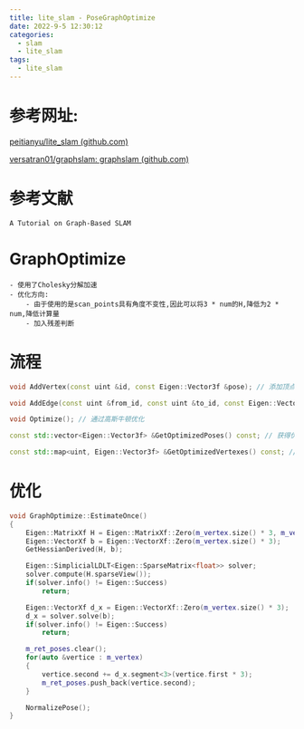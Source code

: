 ```yaml
---
title: lite_slam - PoseGraphOptimize
date: 2022-9-5 12:30:12
categories:
  - slam
  - lite_slam
tags:
  - lite_slam
---
```


# 参考网址:

[peitianyu/lite_slam (github.com)](https://github.com/peitianyu/lite_slam)

[versatran01/graphslam: graphslam (github.com)](https://github.com/versatran01/graphslam)

# 参考文献

```
A Tutorial on Graph-Based SLAM
```

# GraphOptimize

```
- 使用了Cholesky分解加速
- 优化方向: 
	- 由于使用的是scan_points具有角度不变性,因此可以将3 * num的H,降低为2 * num,降低计算量
	- 加入残差判断
```

# 流程

```c++
void AddVertex(const uint &id, const Eigen::Vector3f &pose); // 添加顶点 std::map<uint, Eigen::Vector3f> vertex

void AddEdge(const uint &from_id, const uint &to_id, const Eigen::Vector3f &measurement, const Eigen::Matrix3f &info_matrix);// 添加边约束 

void Optimize(); // 通过高斯牛顿优化

const std::vector<Eigen::Vector3f> &GetOptimizedPoses() const; // 获得优化后坐标

const std::map<uint, Eigen::Vector3f> &GetOptimizedVertexes() const; // 获得优化后顶点
```

# 优化

```c++
void GraphOptimize::EstimateOnce()
{
    Eigen::MatrixXf H = Eigen::MatrixXf::Zero(m_vertex.size() * 3, m_vertex.size() * 3); // 之后优化这部分
    Eigen::VectorXf b = Eigen::VectorXf::Zero(m_vertex.size() * 3);
    GetHessianDerived(H, b); 

    Eigen::SimplicialLDLT<Eigen::SparseMatrix<float>> solver;
    solver.compute(H.sparseView());
    if(solver.info() != Eigen::Success)
        return;

    Eigen::VectorXf d_x = Eigen::VectorXf::Zero(m_vertex.size() * 3);
    d_x = solver.solve(b);
    if(solver.info() != Eigen::Success)
        return;

    m_ret_poses.clear();
    for(auto &vertice : m_vertex)
    {
        vertice.second += d_x.segment<3>(vertice.first * 3);
        m_ret_poses.push_back(vertice.second);
    }

    NormalizePose();
}
```

